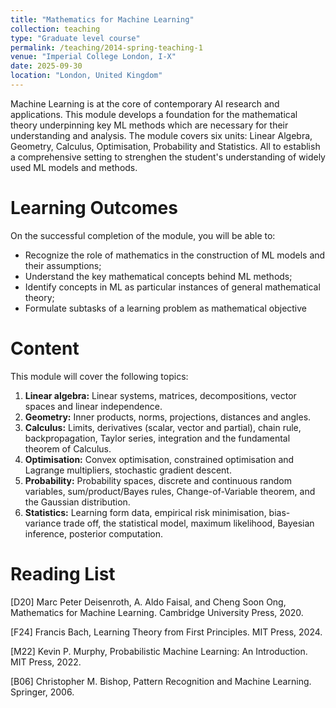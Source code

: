 ```yaml
---
title: "Mathematics for Machine Learning"
collection: teaching
type: "Graduate level course"
permalink: /teaching/2014-spring-teaching-1
venue: "Imperial College London, I-X"
date: 2025-09-30
location: "London, United Kingdom"
---
```


Machine Learning is at the core of contemporary AI research and applications. This module develops a foundation for the mathematical theory underpinning key ML methods which are necessary for their understanding and analysis. The module covers six units: Linear Algebra, Geometry, Calculus, Optimisation, Probability and Statistics. All to establish a comprehensive setting to strenghen the student's understanding of widely used ML models and methods. 

Learning Outcomes
======
On the successful completion of the module, you will be able to: 

- Recognize the role of mathematics in the construction of ML models and their assumptions;
- Understand the key mathematical concepts behind ML methods;
- Identify concepts in ML as particular instances of general mathematical theory;
- Formulate subtasks of a learning problem as mathematical objective 

Content
======

This module will cover the following topics: 

1. **Linear algebra:**
Linear systems, matrices, decompositions, vector spaces and linear independence.
2. **Geometry:**
Inner products, norms, projections, distances and angles.
3. **Calculus:**
Limits, derivatives (scalar, vector and partial), chain rule, backpropagation, Taylor series, integration and the fundamental theorem of Calculus.
4. **Optimisation:**
Convex optimisation, constrained optimisation and Lagrange multipliers, stochastic gradient descent.
5. **Probability:** 
Probability spaces, discrete and continuous random variables, sum/product/Bayes rules, Change-of-Variable theorem, and the Gaussian distribution.
6. **Statistics:**
Learning form data, empirical risk minimisation, bias-variance trade off, the statistical model, maximum likelihood, Bayesian inference, posterior computation.


Reading List
======

[D20] Marc Peter Deisenroth, A. Aldo Faisal, and Cheng Soon Ong, Mathematics for Machine Learning. Cambridge University Press, 2020.

[F24] Francis Bach, Learning Theory from First Principles. MIT Press, 2024. 

[M22] Kevin P. Murphy, Probabilistic Machine Learning: An Introduction. MIT Press, 2022.

[B06] Christopher M. Bishop, Pattern Recognition and Machine Learning. Springer, 2006.			
				